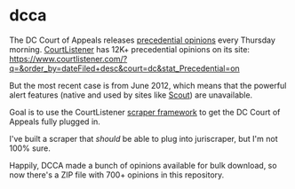dcca
====

The DC Court of Appeals releases [precedential opinions](http://www.dccourts.gov/internet/opinionlocator.jsf) every Thursday morning. [CourtListener](http://courtlistener.com) has 12K+ precedential opinions on its site: <https://www.courtlistener.com/?q=&order_by=dateFiled+desc&court=dc&stat_Precedential=on>

But the most recent case is from June 2012, which means that the powerful alert features (native and used by sites like [Scout](https://scout.sunlightfoundation.com)) are unavailable. 

Goal is to use the CourtListener [scraper framework](https://bitbucket.org/mlissner/juriscraper/) to get the DC Court of Appeals fully plugged in.

I've built a scraper that *should* be able to plug into juriscraper, but I'm not 100% sure.

Happily, DCCA made a bunch of opinions available for bulk download, so now there's a ZIP file with 700+ opinions in this repository. 